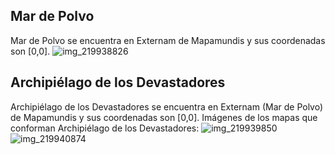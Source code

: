 ## Mar de Polvo
Mar de Polvo se encuentra en Externam de Mapamundis y sus coordenadas son [0,0].
![img_219938826](https://media.discordapp.net/attachments/1115311447145193482/1115353871791960064/219938826.jpg)

## Archipiélago de los Devastadores
Archipiélago de los Devastadores se encuentra en Externam (Mar de Polvo) de Mapamundis y sus coordenadas son [0,0].
Imágenes de los mapas que conforman Archipiélago de los Devastadores:
![img_219939850](https://media.discordapp.net/attachments/1115311447145193482/1115353937080496270/219939850.jpg)
![img_219940874](https://media.discordapp.net/attachments/1115311447145193482/1115354000699691200/219940874.jpg)